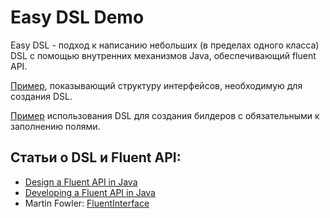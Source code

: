 # Easy DSL Demo

Easy DSL - подход к написанию небольших (в пределах одного класса) DSL 
с помощью внутренних механизмов Java, обеспечивающий fluent API.

[Пример](src/main/java/dev/boiarshinov/easydsldemo/DslExample.java), 
показывающий структуру интерфейсов, необходимую для создания DSL.

[Пример](src/main/java/dev/boiarshinov/easydsldemo/model/DslModel.java) 
использования DSL для создания билдеров с обязательными к заполнению полями.

## Статьи о DSL и Fluent API:
- [Design a Fluent API in Java](https://dzone.com/articles/java-fluent-api-design)
- [Developing a Fluent API in Java](https://www.jrebel.com/blog/developing-a-fluent-api-in-java)
- Martin Fowler: [FluentInterface](https://www.martinfowler.com/bliki/FluentInterface.html)